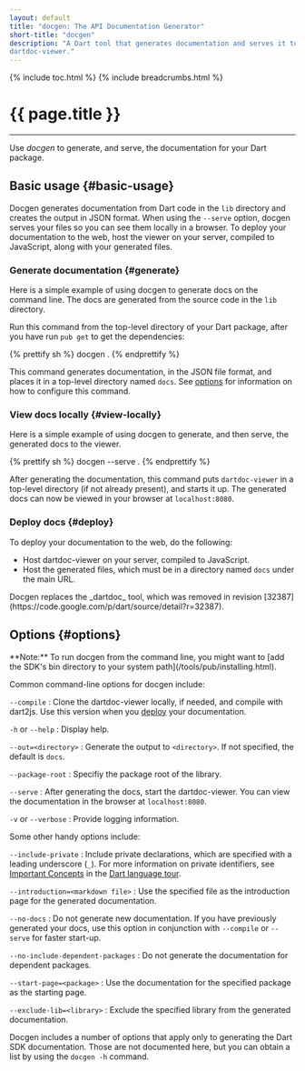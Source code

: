 ```yaml
---
layout: default
title: "docgen: The API Documentation Generator"
short-title: "docgen"
description: "A Dart tool that generates documentation and serves it to
dartdoc-viewer."
---
```


{% include toc.html %}
{% include breadcrumbs.html %}

# {{ page.title }} 

---
Use _docgen_ to generate, and serve,
the documentation for your Dart package.

## Basic usage {#basic-usage}

Docgen generates documentation from Dart code in the `lib` directory
and creates the output in JSON format.
When using the `--serve` option, docgen serves your files so you can
see them locally in a browser.
To deploy your documentation to the web,
host the viewer on your server, compiled to JavaScript,
along with your generated files.

### Generate documentation {#generate}

Here is a simple example of using docgen to generate docs
on the command line. The docs are generated from the source
code in the `lib` directory.

Run this command from the top-level directory of your Dart package,
after you have run `pub get` to get the dependencies:

{% prettify sh %}
docgen .
{% endprettify %}

This command generates documentation, in the JSON
file format, and places it in a top-level directory named `docs`.
See [options](#options) for information on how to configure
this command.

### View docs locally {#view-locally}

Here is a simple example of using docgen to generate, and then serve,
the generated docs to the viewer.

{% prettify sh %}
docgen --serve .
{% endprettify %}

After generating the documentation,
this command puts `dartdoc-viewer` in a top-level directory
(if not already present), and starts it up.
The generated docs can now be viewed in your browser at
`localhost:8080`.

### Deploy docs {#deploy}

To deploy your documentation to the web, do the following:

* Host dartdoc-viewer on your server, compiled to JavaScript.
* Host the generated files, which must be in a directory
  named `docs` under the main URL.

<aside class="alert alert-warning" markdown="1">
Docgen replaces the _dartdoc_ tool, which was removed in revision
[32387](https://code.google.com/p/dart/source/detail?r=32387).
</aside>

## Options {#options}

<aside class="alert alert-info" markdown="1">
**Note:**
To run docgen from the command line, you might want to
[add the SDK's bin directory to your system path](/tools/pub/installing.html).
</aside>

Common command-line options for docgen include:

`--compile`
: Clone the dartdoc-viewer locally, if needed, and compile with dart2js.
  Use this version when you [deploy](#deploy) your documentation.

`-h` or `--help`
: Display help.

`--out=<directory>`
: Generate the output to `<directory>`.
  If not specified, the default is `docs`.
  
`--package-root`
: Specifiy the package root of the library.

`--serve`
: After generating the docs, start the dartdoc-viewer.
  You can view the documentation in the browser at `localhost:8080`.

`-v` or `--verbose`
: Provide logging information.

Some other handy options include:

`--include-private`
: Include private declarations, which are specified with a leading
  underscore (`_`). For more information on private
  identifiers, see
  [Important Concepts](/docs/dart-up-and-running/ch02.html#important-concepts)
  in the [Dart language tour](/docs/dart-up-and-running/ch02.html).

`--introduction=<markdown file>`
: Use the specified file as the introduction page for the generated
  documentation.

`--no-docs`
: Do not generate new documentation. If you have previously
  generated your docs, use this option in conjunction with
  `--compile` or `--serve` for faster start-up.

`--no-include-dependent-packages`
: Do not generate the documentation for dependent packages.

`--start-page=<package>`
: Use the documentation for the specified package as the starting page.

`--exclude-lib=<library>`
: Exclude the specified library from the generated documentation.

Docgen includes a number of options that apply only to generating
the Dart SDK documentation. Those are not documented here, but
you can obtain a list by using the `docgen -h` command.

